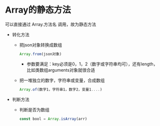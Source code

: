 # Array的静态方法

可以直接通过 Array.方法名 调用，故为静态方法

- 转化方法
    - 把json对象转换成数组
        ```js
        Array.from(json对象)
        ```
        - 参数要满足：key必须是0，1，2（数字或字符串均可），还有length，比如类数组arguments对象就很合适
    
    - 把一堆独立的数字，字符串或变量，合成数组
        ```js
        Array.of(数字1，字符串1，数字2，变量1....)
        ```

- 判断方法
    - 判断是否为数组
        ```js
        const bool = Array.isArray(arr)
        ```